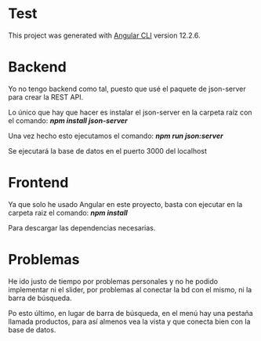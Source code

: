 # Test

This project was generated with [Angular CLI](https://github.com/angular/angular-cli) version 12.2.6.

# Backend


Yo no tengo backend como tal, puesto que usé el paquete de json-server para crear la REST API.

Lo único que hay que hacer es instalar el json-server en la carpeta raíz con el comando: ***npm install json-server***

Una vez hecho esto ejecutamos el comando: ***npm run json:server***

Se ejecutará la base de datos en el puerto 3000 del localhost


# Frontend


Ya que solo he usado Angular en este proyecto, basta con ejecutar en la carpeta raiz el comando: ***npm install***

Para descargar las dependencias necesarias.

# Problemas

He ido justo de tiempo por problemas personales y no he podido implementar ni el slider, por problemas al conectar la bd con el mismo, ni la barra de búsqueda.

Po esto último, en lugar de barra de búsqueda, en el menú hay una pestaña llamada productos, para así almenos vea la vista y que conecta bien con la base de datos.
